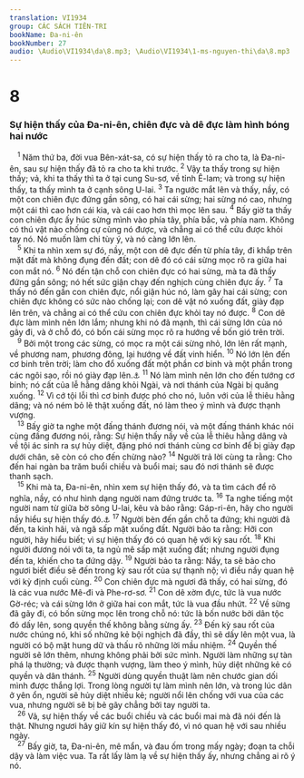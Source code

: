 ```yaml
---
translation: VI1934
group: CÁC SÁCH TIÊN-TRI
bookName: Đa-ni-ên 
bookNumber: 27
audio: \Audio\VI1934\da\8.mp3; \Audio\VI1934\1-ms-nguyen-thi\da\8.mp3
---
```


<div class="title"><h1>8</h1><h3>Sự hiện thấy của Đa-ni-ên, chiên đực và dê đực làm hình bóng hai nước</h3></div>
<span class="verse da_8_1"> <sup>1</sup> Năm thứ ba, đời vua Bên-xát-sa, có sự hiện thấy tỏ ra cho ta, là Đa-ni-ên, sau sự hiện thấy đã tỏ ra cho ta khi trước. </span>
<span class="verse da_8_2"><sup>2</sup> Vậy ta thấy trong sự hiện thấy; vả, khi ta thấy thì ta ở tại cung Su-sơ, về tỉnh Ê-lam; và trong sự hiện thấy, ta thấy mình ta ở cạnh sông U-lai. </span>
<span class="verse da_8_3"><sup>3</sup> Ta ngước mắt lên và thấy, nầy, có một con chiên đực đứng gần sông, có hai cái sừng; hai sừng nó cao, nhưng một cái thì cao hơn cái kia, và cái cao hơn thì mọc lên sau. </span>
<span class="verse da_8_4"><sup>4</sup> Bấy giờ ta thấy con chiên đực ấy húc sừng mình vào phía tây, phía bắc, và phía nam. Không có thú vật nào chống cự cùng nó được, và chẳng ai có thể cứu được khỏi tay nó. Nó muốn làm chi tùy ý, và nó càng lớn lên. <br/></span>
<span class="verse da_8_5"> <sup>5</sup> Khi ta nhìn xem sự đó, nầy, một con dê đực đến từ phía tây, đi khắp trên mặt đất mà không đụng đến đất; con dê đó có cái sừng mọc rõ ra giữa hai con mắt nó. </span>
<span class="verse da_8_6"><sup>6</sup> Nó đến tận chỗ con chiên đực có hai sừng, mà ta đã thấy đứng gần sông; nó hết sức giận chạy đến nghịch cùng chiên đực ấy. </span>
<span class="verse da_8_7"><sup>7</sup> Ta thấy nó đến gần con chiên đực, nổi giận húc nó, làm gãy hai cái sừng; con chiên đực không có sức nào chống lại; con dê vật nó xuống đất, giày đạp lên trên, và chẳng ai có thể cứu con chiên đực khỏi tay nó được. </span>
<span class="verse da_8_8"><sup>8</sup> Con dê đực làm mình nên lớn lắm; nhưng khi nó đã mạnh, thì cái sừng lớn của nó gãy đi, và ở chỗ đó, có bốn cái sừng mọc rõ ra hướng về bốn gió trên trời. <br/></span>
<span class="verse da_8_9"> <sup>9</sup> Bởi một trong các sừng, có mọc ra một cái sừng nhỏ, lớn lên rất mạnh, về phương nam, phương đông, lại hướng về đất vinh hiển. </span>
<span class="verse da_8_10"><sup>10</sup> Nó lớn lên đến cơ binh trên trời; làm cho đổ xuống đất một phần cơ binh và một phần trong các ngôi sao, rồi nó giày đạp lên.<a data-toggle="tooltip" data-placement="bottom" title="Kh 12:4">⚓</a></span>
<span class="verse da_8_11"><sup>11</sup> Nó làm mình nên lớn cho đến tướng cơ binh; nó cất của lễ hằng dâng khỏi Ngài, và nơi thánh của Ngài bị quăng xuống. </span>
<span class="verse da_8_12"><sup>12</sup> Vì cớ tội lỗi thì cơ binh được phó cho nó, luôn với của lễ thiêu hằng dâng; và nó ném bỏ lẽ thật xuống đất, nó làm theo ý mình và được thạnh vượng. <br/></span>
<span class="verse da_8_13"> <sup>13</sup> Bấy giờ ta nghe một đấng thánh đương nói, và một đấng thánh khác nói cùng đấng đương nói, rằng: Sự hiện thấy nầy về của lễ thiêu hằng dâng và về tội ác sinh ra sự hủy diệt, đặng phó nơi thánh cùng cơ binh để bị giày đạp dưới chân, sẽ còn có cho đến chừng nào? </span>
<span class="verse da_8_14"><sup>14</sup> Người trả lời cùng ta rằng: Cho đến hai ngàn ba trăm buổi chiều và buổi mai; sau đó nơi thánh sẽ được thanh sạch. <br/></span>
<span class="verse da_8_15"> <sup>15</sup> Khi mà ta, Đa-ni-ên, nhìn xem sự hiện thấy đó, và ta tìm cách để rõ nghĩa, nầy, có như hình dạng người nam đứng trước ta. </span>
<span class="verse da_8_16"><sup>16</sup> Ta nghe tiếng một người nam từ giữa bờ sông U-lai, kêu và bảo rằng: Gáp-ri-ên, hãy cho người nầy hiểu sự hiện thấy đó.<a data-toggle="tooltip" data-placement="bottom" title="Lu 1:19,26">⚓</a></span>
<span class="verse da_8_17"><sup>17</sup> Người bèn đến gần chỗ ta đứng; khi người đã đến, ta kinh hãi, và ngã sấp mặt xuống đất. Người bảo ta rằng: Hỡi con người, hãy hiểu biết; vì sự hiện thấy đó có quan hệ với kỳ sau rốt. </span>
<span class="verse da_8_18"><sup>18</sup> Khi người đương nói với ta, ta ngủ mê sấp mặt xuống đất; nhưng người đụng đến ta, khiến cho ta đứng dậy. </span>
<span class="verse da_8_19"><sup>19</sup> Người bảo ta rằng: Nầy, ta sẽ bảo cho ngươi biết điều sẽ đến trong kỳ sau rốt của sự thạnh nộ; vì điều nầy quan hệ với kỳ định cuối cùng. </span>
<span class="verse da_8_20"><sup>20</sup> Con chiên đực mà ngươi đã thấy, có hai sừng, đó là các vua nước Mê-đi và Phe-rơ-sơ. </span>
<span class="verse da_8_21"><sup>21</sup> Con dê xờm đực, tức là vua nước Gờ-réc; và cái sừng lớn ở giữa hai con mắt, tức là vua đầu nhứt. </span>
<span class="verse da_8_22"><sup>22</sup> Về sừng đã gãy đi, có bốn sừng mọc lên trong chỗ nó: tức là bốn nước bởi dân tộc đó dấy lên, song quyền thế không bằng sừng ấy. </span>
<span class="verse da_8_23"><sup>23</sup> Đến kỳ sau rốt của nước chúng nó, khi số những kẻ bội nghịch đã đầy, thì sẽ dấy lên một vua, là người có bộ mặt hung dữ và thấu rõ những lời mầu nhiệm. </span>
<span class="verse da_8_24"><sup>24</sup> Quyền thế người sẽ lớn thêm, nhưng không phải bởi sức mình. Người làm những sự tàn phá lạ thường; và được thạnh vượng, làm theo ý mình, hủy diệt những kẻ có quyền và dân thánh. </span>
<span class="verse da_8_25"><sup>25</sup> Người dùng quyền thuật làm nên chước gian dối mình được thắng lợi. Trong lòng người tự làm mình nên lớn, và trong lúc dân ở yên ổn, người sẽ hủy diệt nhiều kẻ; người nổi lên chống với vua của các vua, nhưng người sẽ bị bẻ gãy chẳng bởi tay người ta. <br/></span>
<span class="verse da_8_26"> <sup>26</sup> Vả, sự hiện thấy về các buổi chiều và các buổi mai mà đã nói đến là thật. Nhưng ngươi hãy giữ kín sự hiện thấy đó, vì nó quan hệ với sau nhiều ngày. <br/></span>
<span class="verse da_8_27"> <sup>27</sup> Bấy giờ, ta, Đa-ni-ên, mê mẩn, và đau ốm trong mấy ngày; đoạn ta chỗi dậy và làm việc vua. Ta rất lấy làm lạ về sự hiện thấy ấy, nhưng chẳng ai rõ ý nó. <br/></span>
